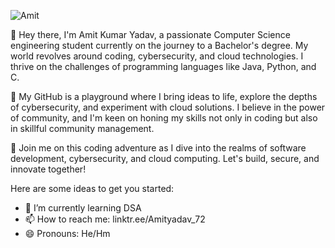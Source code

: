 
![Amit](https://github.com/amityadav72/amityadav72/assets/116592151/74a6ba9d-c18c-44eb-b7fa-b6073aa44b3c)

👋 Hey there, I'm Amit Kumar Yadav, a passionate Computer Science engineering student currently on the journey to a Bachelor's degree. My world revolves around coding, cybersecurity, and cloud technologies. I thrive on the challenges of programming languages like Java, Python, and C.

🚀 My GitHub is a playground where I bring ideas to life, explore the depths of cybersecurity, and experiment with cloud solutions. I believe in the power of community, and I'm keen on honing my skills not only in coding but also in skillful community management.

🔧 Join me on this coding adventure as I dive into the realms of software development, cybersecurity, and cloud computing. Let's build, secure, and innovate together!

Here are some ideas to get you started:


- 🌱 I’m currently learning DSA 
- 📫 How to reach me: linktr.ee/Amityadav_72
- 😄 Pronouns: He/Hm   
